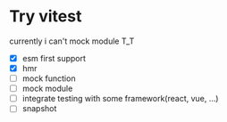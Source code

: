 # Try vitest

currently i can't mock module T_T

- [x] esm first support
- [x] hmr
- [ ] mock function
- [ ] mock module
- [ ] integrate testing with some framework(react, vue, ...)
- [ ] snapshot
